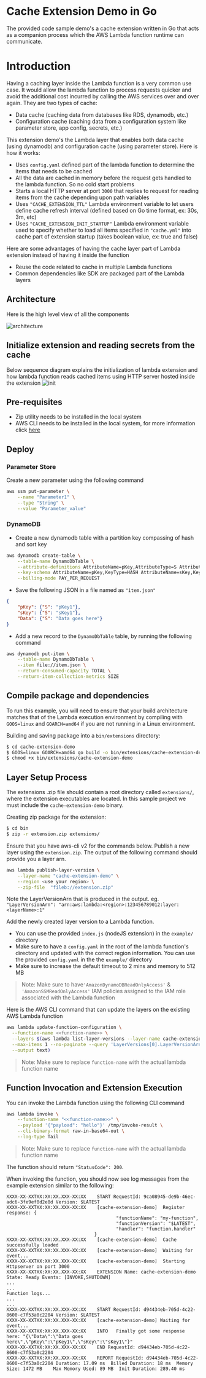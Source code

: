 # Cache Extension Demo in Go

The provided code sample demo's a cache extension written in Go that acts as a companion process which the AWS Lambda function runtime can communicate.

# Introduction
Having a caching layer inside the Lambda function is a very common use case. It would allow the lambda function to process requests quicker and avoid the additional cost incurred by calling the AWS services over and over again. They are two types of cache:
- Data cache (caching data from databases like RDS, dynamodb, etc.)
- Configuration cache (caching data from a configuration system like parameter store, app config, secrets, etc.)

This extension demo's the Lambda layer that enables both data cache (using dynamodb) and configuration cache (using parameter store).
Here is how it works:
- Uses `config.yaml` defined part of the lambda function to determine the items that needs to be cached
- All the data are cached in memory before the request gets handled to the lambda function. So no cold start problems
- Starts a local HTTP server at port `3000` that replies to request for reading items from the cache depending upon path variables
- Uses `"CACHE_EXTENSION_TTL"` Lambda environment variable to let users define cache refresh interval (defined based on Go time format, ex: 30s, 3m, etc)
- Uses `"CACHE_EXTENSION_INIT_STARTUP"` Lambda environment variable used to specify whether to load all items specified in `"cache.yml"` into cache part of extension startup (takes boolean value, ex: true and false)

Here are some advantages of having the cache layer part of Lambda extension instead of having it inside the function
- Reuse the code related to cache in multiple Lambda functions
- Common dependencies like SDK are packaged part of the Lambda layers

## Architecture
Here is the high level view of all the components

![architecture](img/architecture.svg)

## Initialize extension and reading secrets from the cache
Below sequence diagram explains the initialization of lambda extension and how lambda function
reads cached items using HTTP server hosted inside the extension
![init](img/Sequence.svg)

## Pre-requisites
- Zip utility needs to be installed in the local system
- AWS CLI needs to be installed in the local system, for more information click [here](https://docs.aws.amazon.com/cli/latest/userguide/cli-chap-install.html)

## Deploy
### Parameter Store
Create a new parameter using the following command

```bash
aws ssm put-parameter \
    --name "Parameter1" \
    --type "String" \
    --value "Parameter_value"
```

### DynamoDB
- Create a new dynamodb table with a partition key compassing of hash and sort key

```bash
aws dynamodb create-table \
    --table-name DynamoDbTable \
    --attribute-definitions AttributeName=pKey,AttributeType=S AttributeName=sKey,AttributeType=S \
    --key-schema AttributeName=pKey,KeyType=HASH AttributeName=sKey,KeyType=RANGE \
    --billing-mode PAY_PER_REQUEST
```
- Save the following JSON in a file named as `"item.json"`

```json
{
    "pKey": {"S": "pKey1"},
    "sKey": {"S": "sKey1"},
    "Data": {"S": "Data goes here"}
} 
``` 

- Add a new record to the `DynamoDbTable` table, by running the following command
```bash
aws dynamodb put-item \
    --table-name DynamoDbTable \
    --item file://item.json \
    --return-consumed-capacity TOTAL \
    --return-item-collection-metrics SIZE
```

## Compile package and dependencies
To run this example, you will need to ensure that your build architecture matches that of the Lambda execution environment by compiling with `GOOS=linux` and `GOARCH=amd64` if you are not running in a Linux environment.

Building and saving package into a `bin/extensions` directory:
```bash
$ cd cache-extension-demo
$ GOOS=linux GOARCH=amd64 go build -o bin/extensions/cache-extension-demo main.go
$ chmod +x bin/extensions/cache-extension-demo
```

## Layer Setup Process
The extensions .zip file should contain a root directory called `extensions/`, where the extension executables are located. In this sample project we must include the `cache-extension-demo` binary.

Creating zip package for the extension:
```bash
$ cd bin
$ zip -r extension.zip extensions/
```

Ensure that you have aws-cli v2 for the commands below.
Publish a new layer using the `extension.zip`. The output of the following command should provide you a layer arn.
```bash
aws lambda publish-layer-version \
    --layer-name "cache-extension-demo" \
    --region <use your region> \
    --zip-file  "fileb://extension.zip"
```
Note the LayerVersionArn that is produced in the output.
eg. `"LayerVersionArn": "arn:aws:lambda:<region>:123456789012:layer:<layerName>:1"`

Add the newly created layer version to a Lambda function.
- You can use the provided `index.js` (nodeJS extension) in the `example/` directory
- Make sure to have a `config.yaml` in the root of the lambda function's directory and updated with the correct region information. You can use the provided `config.yaml` in the the `example/` directory
- Make sure to increase the default timeout to 2 mins and memory to 512 MB

>Note: Make sure to have`'AmazonDynamoDBReadOnlyAccess'` & `'AmazonSSMReadOnlyAccess'` IAM policies assigned to the IAM role associated with the Lambda function

Here is the AWS CLI command that can update the layers on the existing AWS Lambda function

```bash
aws lambda update-function-configuration \
  --function-name <<function-name>> \
  --layers $(aws lambda list-layer-versions --layer-name cache-extension-demo \
  --max-items 1 --no-paginate --query 'LayerVersions[0].LayerVersionArn' \
  --output text)
```

>Note: Make sure to replace `function-name` with the actual lambda function name

## Function Invocation and Extension Execution
You can invoke the Lambda function using the following CLI command
```bash
aws lambda invoke \
    --function-name "<<function-name>>" \
    --payload '{"payload": "hello"}' /tmp/invoke-result \
    --cli-binary-format raw-in-base64-out \
    --log-type Tail
```
>Note: Make sure to replace `function-name` with the actual lambda function name

The function should return ```"StatusCode": 200```.

When invoking the function, you should now see log messages from the example extension similar to the following:
```    
XXXX-XX-XXTXX:XX:XX.XXX-XX:XX    START RequestId: 9ca08945-de9b-46ec-adc6-3fe9ef0d2e8d Version: $LATEST    
XXXX-XX-XXTXX:XX:XX.XXX-XX:XX    [cache-extension-demo]  Register response: {
                                        "functionName": "my-function",
                                        "functionVersion": "$LATEST",
                                        "handler": "function.handler"
                                }
XXXX-XX-XXTXX:XX:XX.XXX-XX:XX    [cache-extension-demo]  Cache successfully loaded
XXXX-XX-XXTXX:XX:XX.XXX-XX:XX    [cache-extension-demo]  Waiting for event...
XXXX-XX-XXTXX:XX:XX.XXX-XX:XX    [cache-extension-demo]  Starting Httpserver on port 3000
XXXX-XX-XXTXX:XX:XX.XXX-XX:XX    EXTENSION Name: cache-extension-demo State: Ready Events: [INVOKE,SHUTDOWN]        
...
...
Function logs...
...
...
XXXX-XX-XXTXX:XX:XX.XXX-XX:XX    START RequestId: d94434eb-705d-4c22-8600-c7f53a0c2204 Version: $LATEST
XXXX-XX-XXTXX:XX:XX.XXX-XX:XX    [cache-extension-demo] Waiting for event...
XXXX-XX-XXTXX:XX:XX.XXX-XX:XX    INFO	Finally got some response here: "{\"Data\":\"Data goes here\",\"pKey\":\"pKey1\",\"sKey\":\"sKey1\"}"
XXXX-XX-XXTXX:XX:XX.XXX-XX:XX    END RequestId: d94434eb-705d-4c22-8600-c7f53a0c2204
XXXX-XX-XXTXX:XX:XX.XXX-XX:XX    REPORT RequestId: d94434eb-705d-4c22-8600-c7f53a0c2204	Duration: 17.09 ms	Billed Duration: 18 ms	Memory Size: 1472 MB	Max Memory Used: 89 MB	Init Duration: 289.40 ms	
```